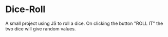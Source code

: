 # Dice-Roll
A small project using JS to roll a dice. On clicking the button "ROLL IT" the two dice will give random values.

